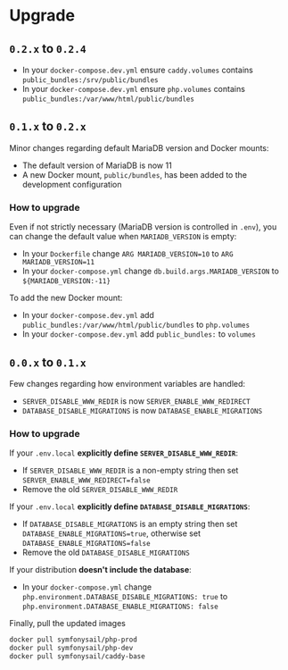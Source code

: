 # Upgrade

## `0.2.x` to `0.2.4`

- In your `docker-compose.dev.yml` ensure `caddy.volumes` contains `public_bundles:/srv/public/bundles`
- In your `docker-compose.dev.yml` ensure `php.volumes` contains `public_bundles:/var/www/html/public/bundles`

## `0.1.x` to `0.2.x`

Minor changes regarding default MariaDB version and Docker mounts:

- The default version of MariaDB is now 11
- A new Docker mount, `public/bundles`, has been added to the development configuration

### How to upgrade

Even if not strictly necessary (MariaDB version is controlled in `.env`), you can change the default value when `MARIADB_VERSION` is empty:

- In your `Dockerfile` change `ARG MARIADB_VERSION=10` to `ARG MARIADB_VERSION=11`
- In your `docker-compose.yml` change `db.build.args.MARIADB_VERSION` to `${MARIADB_VERSION:-11}`

To add the new Docker mount:

- In your `docker-compose.dev.yml` add `public_bundles:/var/www/html/public/bundles` to `php.volumes`
- In your `docker-compose.dev.yml` add `public_bundles:` to `volumes`

## `0.0.x` to `0.1.x`

Few changes regarding how environment variables are handled:

- `SERVER_DISABLE_WWW_REDIR` is now `SERVER_ENABLE_WWW_REDIRECT`
- `DATABASE_DISABLE_MIGRATIONS` is now `DATABASE_ENABLE_MIGRATIONS`

### How to upgrade

If your `.env.local` **explicitly define `SERVER_DISABLE_WWW_REDIR`**:

- If `SERVER_DISABLE_WWW_REDIR` is a non-empty string then set `SERVER_ENABLE_WWW_REDIRECT=false`
- Remove the old `SERVER_DISABLE_WWW_REDIR`

If your `.env.local` **explicitly define `DATABASE_DISABLE_MIGRATIONS`**:

- If `DATABASE_DISABLE_MIGRATIONS` is an empty string then set `DATABASE_ENABLE_MIGRATIONS=true`, otherwise set `DATABASE_ENABLE_MIGRATIONS=false`
- Remove the old `DATABASE_DISABLE_MIGRATIONS`

If your distribution **doesn't include the database**:

- In your `docker-compose.yml` change `php.environment.DATABASE_DISABLE_MIGRATIONS: true` to `php.environment.DATABASE_ENABLE_MIGRATIONS: false`

Finally, pull the updated images

```bash
docker pull symfonysail/php-prod
docker pull symfonysail/php-dev
docker pull symfonysail/caddy-base
```
